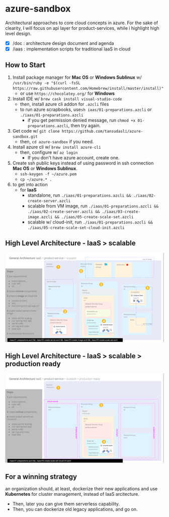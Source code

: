# azure-sandbox

Architectural approaches to core cloud concepts in azure. For the sake of clearity, I will focus on api layer for product-services, while i highlight high level design.

- [x] /doc : architecture design document and agenda
- [x] /iaas : implementation scripts for traditional IaaS in cloud

## How to Start

1. Install package manager for **Mac OS** or **Windows Sublinux** w/ `/usr/bin/ruby -e "$(curl -fsSL https://raw.githubusercontent.com/Homebrew/install/master/install)"`
   - or use `https://chocolatey.org/` for **Windows**
2. Install IDE w/ `brew cask install visual-studio-code`
   - then, install azure cli addon for `.azcli` files
   - to run azure scrapbooks, use`sh iaas/01-preparations.azcli` or `./iaas/01-preparations.azcli`
      - if you get permission denied message, run `chmod +x 01-preparations.azcli`, then try again.
3. Get code w/ `git clone https://github.com/tansudasli/azure-sandbox.git`
   - then, `cd azure-sandbox` if you need.
4. Install azure cli w/ `brew install azure-cli`
   - then, configure w/ `az login`
      - If you don't have azure account, create one.
5. Create ssh public keys instead of using password in ssh connection **Mac OS** or **Windows Sublinux**.
   - `ssh-keygen -f ~/azure.pem`
   - `cp ~/azure.* .`
6. to get into action
   - for **IaaS**
     - standalone, run `./iaas/01-preparations.azcli && ./iaas/02-create-server.azcli`
     - scalable from VM image, run `./iaas/01-preparations.azcli && ./iaas/02-create-server.azcli && ./iaas/03-create-image.azcli && ./iaas/05-create-scale-set.azcli`
     - scalable w/ cloud-init, run `./iaas/01-preparations.azcli && ./iaas/05-create-scale-set-cloud-init.azcli`

## High Level Architecture - IaaS > scalable

![for IaaS](https://github.com/tansudasli/azure-sandbox/blob/master/iaas/AzureArchitecture1.png)

## High Level Architecture - IaaS > scalable > production ready

![for IaaS](https://github.com/tansudasli/azure-sandbox/blob/master/iaas/AzureArchitecture2.png)

## For a winning strategy

an organization should, at least, dockerize their new applications and use **Kubernetes** for cluster management, instead of IaaS arcitecture.

- Then, later you can give them serverless capability.
- Then, you can dockerize old legacy applications, and go on.

